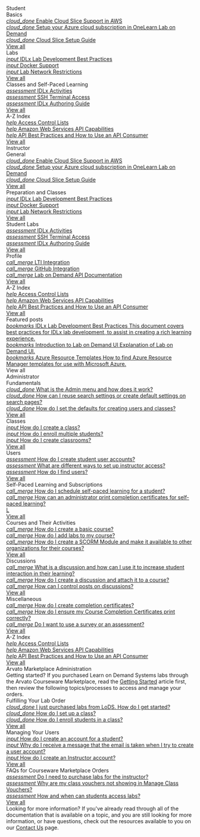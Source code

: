 <style>
    h1:first-of-type {margin-top:0;}
</style>

<div class="categories">
  
  <div class="studentCategory userTypeSection visible">
    <!-- Begin categories section.. -->
    <div class="categoriesHeader">Student</div>
      <div class="cardsContainer">
        <div class="cardContainer">
          <!-- Begin categories section.. -->
          <div class="cloudSlice cardContent">
            <div class="cardHeader">Basics</div>
            <div class="category">
              <a href="/guides/cloud-slice/aws/aws-cloud-slice-setup.md" class="categoryThread">
                <i class="material-icons light-blue">cloud_done</i>
                <span class="categoryTitle">Enable Cloud Slice Support in AWS</span>
              </a>
            </div>
            <div class="category"> 
              <a href="/guides/cloud-slice/microsoft-azure/azure-setup-cloud-sub-pool-in-lod.md" class="categoryThread">
                <i class="material-icons blue">cloud_done</i>
                <span class="categoryTitle">Setup your Azure cloud subscription in OneLearn Lab on Demand</span>
              </a>
            </div>
            <div class="category">  
              <a href="/guides/cloud-slice/cloud-slice.md" class="categoryThread">
                <i class="material-icons light-blue">cloud_done</i>
                <span class="categoryTitle">Cloud Slice Setup Guide</span>
              </a>
            </div>
            <div class="viewAll"><a class="viewAllLink" href="/tms/home-landing-pages/student-landing-page.md">View all</a></div>
          </div>
        </div>
        <div class="cardContainer">
          <div class="vmLabDev cardContent">
            <div class="cardHeader">Labs</div>
            <div class="category">
              <a href="../lod/idlx-development-best-practices.md" class="categoryThread">
                <i class="material-icons light-green">input</i>
                <span class="categoryTitle">IDLx Lab Development Best Practices</span>
              </a>
            </div>
            <div class="category">
              <a href="/lod/docker.md" class="categoryThread">
                <i class="material-icons green">input</i>
                <span class="categoryTitle">Docker Support</span>
              </a>
            </div>
            <div class="category">
              <a href="/lod/lab-networks.md" class="categoryThread">
                <i class="material-icons light-green">input</i>
                <span class="categoryTitle">Lab Network Restrictions</span>
              </a>
            </div>
            <div class="viewAll"><a class="viewAllLink" href="/tms/home-landing-pages/student-landing-page.md">View all</a></div>
          </div>
        </div>
        <div class="cardContainer">
          <div class="pbt_scoring cardContent">
            <div class="cardHeader">Classes and Self-Paced Learning</div>
            <div class="category">
              <a href="/lod/activities.md" class="categoryThread">
                <i class="material-icons light-blue">assessment</i>
                <span class="categoryTitle">IDLx Activities</span>
              </a>
            </div>
            <div class="category">
              <a href="terminal-access.md" class="categoryThread">
                <i class="material-icons blue">assessment</i>
                <span class="categoryTitle">SSH Terminal Access</span>
              </a>
            </div>
            <div class="category">
              <a href="/guides/idl2/idlv2-authoring-guide-and-best-practice.md" class="categoryThread">
                <i class="material-icons light-blue">assessment</i>
                <span class="categoryTitle">IDLx Authoring Guide</span>
              </a>
            </div>
            <div class="viewAll"><a class="viewAllLink" href="/tms/home-landing-pages/student-landing-page.md">View all</a></div>
          </div>
        </div>
        <div class="cardContainer">
          <div class="azIndex cardContent">
            <div class="cardHeader">A-Z Index</div>
            <div class="category">
              <a href="access-control-lists.md" class="categoryThread">
                <i class="material-icons light-green">help</i>
                <span class="categoryTitle">Access Control Lists</span>
              </a>
            </div>
            <div class="category">
              <a href="/lod/aws-capabilities.md" class="categoryThread">
                <i class="material-icons green">help</i>
                <span class="categoryTitle">Amazon Web Services API Capabilities</span>
              </a>
            </div>
            <div class="category">
              <a href="/lod/how-to-use-api-consumer.md" class="categoryThread">
                <i class="material-icons light-green">help</i>
                <span class="categoryTitle">API Best Practices and How to Use an API Consumer</span>
              </a>
            </div>
            <div class="viewAll"><a class="viewAllLink" href="/tms/home-landing-pages/student-landing-page.md">View all</a></div>
          </div>
        </div>
      </div>
      <!-- -- End categories section -->
    </div>

  <div class="instructorCategory userTypeSection">
  <!-- Begin categories section.. -->
    <div class="categoriesHeader">Instructor</div>
    <div class="cardsContainer">
    <div class="cardContainer">
        <!-- Begin categories section.. -->
        <div class="cloudSlice cardContent">
          <div class="cardHeader">General</div>
          <div class="category">
            <a href="/guides/cloud-slice/aws/aws-cloud-slice-setup.md" class="categoryThread">
              <i class="material-icons light-blue">cloud_done</i>
              <span class="categoryTitle">Enable Cloud Slice Support in AWS</span>
            </a>
          </div>
          <div class="category"> 
            <a href="/guides/cloud-slice/microsoft-azure/azure-setup-cloud-sub-pool-in-lod.md" class="categoryThread">
              <i class="material-icons blue">cloud_done</i>
              <span class="categoryTitle">Setup your Azure cloud subscription in OneLearn Lab on Demand</span>
            </a>
          </div>
          <div class="category">  
            <a href="/guides/cloud-slice/cloud-slice.md" class="categoryThread">
              <i class="material-icons light-blue">cloud_done</i>
              <span class="categoryTitle">Cloud Slice Setup Guide</span>
            </a>
          </div>
          <div class="viewAll"><a class="viewAllLink" href="/tms/home-landing-pages/instructor-landing-page.md">View all</a></div>
        </div>
      </div>
      <div class="cardContainer">
        <div class="vmLabDev cardContent">
          <div class="cardHeader">Preparation and Classes</div>
          <div class="category">
            <a href="../lod/idlx-development-best-practices.md" class="categoryThread">
              <i class="material-icons light-green">input</i>
              <span class="categoryTitle">IDLx Lab Development Best Practices</span>
            </a>
          </div>
          <div class="category">
            <a href="/lod/docker.md" class="categoryThread">
              <i class="material-icons green">input</i>
              <span class="categoryTitle">Docker Support</span>
            </a>
          </div>
          <div class="category">
            <a href="/lod/lab-networks.md" class="categoryThread">
              <i class="material-icons light-green">input</i>
              <span class="categoryTitle">Lab Network Restrictions</span>
            </a>
          </div>
          <div class="viewAll"><a class="viewAllLink" href="/tms/home-landing-pages/instructor-landing-page.md">View all</a></div>
        </div>
      </div>
      <div class="cardContainer">
        <div class="pbt_scoring cardContent">
          <div class="cardHeader">Student Labs</div>
          <div class="category">
            <a href="/lod/activities.md" class="categoryThread">
              <i class="material-icons light-blue">assessment</i>
              <span class="categoryTitle">IDLx Activities</span>
            </a>
          </div>
          <div class="category">
            <a href="terminal-access.md" class="categoryThread">
              <i class="material-icons blue">assessment</i>
              <span class="categoryTitle">SSH Terminal Access</span>
            </a>
          </div>
          <div class="category">
            <a href="/guides/idl2/idlv2-authoring-guide-and-best-practice.md" class="categoryThread">
              <i class="material-icons light-blue">assessment</i>
              <span class="categoryTitle">IDLx Authoring Guide</span>
            </a>
          </div>
          <div class="viewAll"><a class="viewAllLink" href="/tms/home-landing-pages/instructor-landing-page.md">View all</a></div>
        </div>
      </div>
      <div class="cardContainer">
        <div class="lodIntegration cardContent">
          <div class="cardHeader">Profile</div>
          <div class="category">
            <a href="/lod/lab-on-demand-lti-integration.md" class="categoryThread">
              <i class="material-icons light-green">call_merge</i>
              <span class="categoryTitle">LTI Integration</span>
            </a>
          </div>
          <div class="category">
            <a href="/guides/github-integration/github-integration.md" class="categoryThread">
              <i class="material-icons green">call_merge</i>
              <span class="categoryTitle">GitHub Integration</span>
            </a>
          </div>
          <div class="category">
            <a href="/lod/lod-api/lod-api-main.md" class="categoryThread">
              <i class="material-icons light-green">call_merge</i>
              <span class="categoryTitle">Lab on Demand API Documentation</span>
            </a>
          </div>
          <div class="viewAll"><a class="viewAllLink" href="/tms/home-landing-pages/instructor-landing-page.md">View all</a></div>
        </div>
      </div>
      <div class="cardContainer">
        <div class="azIndex cardContent">
          <div class="cardHeader">A-Z Index</div>
          <div class="category">
            <a href="access-control-lists.md" class="categoryThread">
              <i class="material-icons light-green">help</i>
              <span class="categoryTitle">Access Control Lists</span>
            </a>
          </div>
          <div class="category">
            <a href="/lod/aws-capabilities.md" class="categoryThread">
              <i class="material-icons green">help</i>
              <span class="categoryTitle">Amazon Web Services API Capabilities</span>
            </a>
          </div>
          <div class="category">
            <a href="/lod/how-to-use-api-consumer.md" class="categoryThread">
              <i class="material-icons light-green">help</i>
              <span class="categoryTitle">API Best Practices and How to Use an API Consumer</span>
            </a>
          </div>
          <div class="viewAll"><a class="viewAllLink" href="/lod/home-landing-pages/a-z-index.md">View all</a></div>
        </div>
      </div>
    </div>
  </div>

  <div class="administratorCategory userTypeSection">
  <div class="categoriesHeader">Featured posts</div>
    <div class="cardContainerFull">
      <div class="cardContent">
        <div class="category">
          <a href="/lod/idlx-development-best-practices.md" class="categoryThread">
            <i class="material-icons light-blue">bookmarks</i>
            <span class="categoryTitleFeatured">IDLx Lab Development Best Practices</span>
            <span class="categoryDescription">This document covers best practices for IDLx lab development, to assist in creating a rich learning experience.</span>
          </a>
        </div>
        <div class="category"> 
          <a href="/lod/feature-focus/lod-experience.md" class="categoryThread">
            <i class="material-icons blue">bookmarks</i>
            <span class="categoryTitleFeatured">Introduction to Lab on Demand UI</span>
            <span class="categoryDescription">Explanation of Lab on Demand UI.</span>
          </a>
        </div>
        <div class="category">
          <a href="/guides/cloud-slice/microsoft-azure/cloud-slice-find-resource-templates.md" class="categoryThread">
            <i class="material-icons light-blue">bookmarks</i>
            <span class="categoryTitleFeatured">Azure Resource Templates</span>
            <span class="categoryDescription">How to find Azure Resource Manager templates for use with Microsoft Azure.</span>
          </a>
        </div>
        <div class="viewAll"><a class="viewAllLink">View all</a></div>
      </div>
    </div> 
    <div class="categoriesHeader">Administrator</div>
    <div class="cardsContainer">
      <div class="cardContainer">
        <!-- Begin categories section.. -->
        <div class="cloudSlice cardContent">
          <div class="cardHeader">Fundamentals</div>
          <div class="category">
            <a href="/tms/tms-administrators/tms-fundamentals/admin-menu.md" class="categoryThread">
              <i class="material-icons light-blue">cloud_done</i>
              <span class="categoryTitle">What is the Admin menu and how does it work?</span>
            </a>
          </div>
          <div class="category"> 
            <a href="/tms/tms-administrators/tms-fundamentals/reuse-search-settings-or-create-default-settings-on-search-pages.md" class="categoryThread">
              <i class="material-icons blue">cloud_done</i>
              <span class="categoryTitle">How can I reuse search settings or create default settings on search pages?</span>
            </a>
          </div>
          <div class="category">  
            <a href="/tms/tms-administrators/tms-fundamentals/set-defaults-for-creating-users-and-classes.md" class="categoryThread">
              <i class="material-icons light-blue">cloud_done</i>
              <span class="categoryTitle">How do I set the defaults for creating users and classes?</span>
            </a>
          </div>
          <div class="viewAll"><a class="viewAllLink" href="/tms/home-landing-pages/admin-fundamentals-landing-page.md">View all</a></div>
        </div>
      </div>
      <div class="cardContainer">
        <div class="vmLabDev cardContent">
          <div class="cardHeader">Classes</div>
          <div class="category">
            <a href="/tms/tms-administrators/classes/schedule/create-class.md" class="categoryThread">
              <i class="material-icons light-green">input</i>
              <span class="categoryTitle">How do I create a class?</span>
            </a>
          </div>
          <div class="category">
            <a href="/tms/tms-administrators/classes/enrollments-roster/enroll-multiple-students.md" class="categoryThread">
              <i class="material-icons green">input</i>
              <span class="categoryTitle">How do I enroll multiple students?</span>
            </a>
          </div>
          <div class="category">
            <a href="/tms/tms-administrators/classes/classrooms-equipment/create-classrooms.md" class="categoryThread">
              <i class="material-icons light-green">input</i>
              <span class="categoryTitle">How do I create classrooms?</span>
            </a>
          </div>
          <div class="viewAll"><a class="viewAllLink" href="/tms/home-landing-pages/admin-classes-landing-page.md">View all</a></div>
        </div>
      </div>
      <div class="cardContainer">
        <div class="pbt_scoring cardContent">
          <div class="cardHeader">Users</div>
          <div class="category">
            <a href="/tms/tms-administrators/users/student-management/create-student-user-accounts.md" class="categoryThread">
              <i class="material-icons light-blue">assessment</i>
              <span class="categoryTitle">How do I create student user accounts?</span>
            </a>
          </div>
          <div class="category">
            <a href="/tms/tms-administrators/users/instructor-management/different-ways-to-set-up-instructor-access.md" class="categoryThread">
              <i class="material-icons blue">assessment</i>
              <span class="categoryTitle">What are different ways to set up instructor access?</span>
            </a>
          </div>
          <div class="category">
            <a href="/tms/tms-administrators/users/student-management/find-users.md" class="categoryThread">
              <i class="material-icons light-blue">assessment</i>
              <span class="categoryTitle">How do I find users?</span>
            </a>
          </div>
          <div class="viewAll"><a class="viewAllLink" href="/tms/home-landing-pages/admin-users-landing-page.md">View all</a></div>
        </div>
      </div>
      <div class="cardContainer">
        <div class="lodIntegration cardContent">
          <div class="cardHeader">Self-Paced Learning and Subscriptions</div>
          <div class="category">
            <a href="/tms/tms-administrators/self-paced-learning-and-subscriptions/schedule-self-paced-learning.md" class="categoryThread">
              <i class="material-icons light-green">call_merge</i>
              <span class="categoryTitle">How do I schedule self-paced learning for a student?</span>
            </a>
          </div>
          <div class="category">
            <a href="/tms/tms-administrators/self-paced-learning-and-subscriptions/print-completion-certificates-for-self-pace-learning-by-admin.md" class="categoryThread">
              <i class="material-icons green">call_merge</i>
              <span class="categoryTitle">How can an administrator print completion certificates for self-paced learning?</span>
            </a>
          </div>
          <div class="category">
            <a href="" class="categoryThread">
              <i class="material-icons light-green"></i>
              <span class="categoryTitle">L</span>
            </a>
          </div>
          <div class="viewAll"><a class="viewAllLink" href="/tms/home-landing-pages/admin-self-paced-learning-and-subscriptions-landing-page.md">View all</a></div>
        </div>
      </div>
      <div class="cardContainer">
        <div class="lodIntegration cardContent">
          <div class="cardHeader">Courses and Their Activities</div>
          <div class="category">
            <a href="/tms/tms-administrators/courses-and-activities/overall/create-course.md" class="categoryThread">
              <i class="material-icons light-green">call_merge</i>
              <span class="categoryTitle">How do I create a basic course?</span>
            </a>
          </div>
          <div class="category">
            <a href="/tms/tms-administrators/courses-and-activities/labs/add-labs.md" class="categoryThread">
              <i class="material-icons green">call_merge</i>
              <span class="categoryTitle">How do I add labs to my course?</span>
            </a>
          </div>
          <div class="category">
            <a href="/tms/tms-administrators/courses-and-activities/other-activities/create-scorm-module.md" class="categoryThread">
              <i class="material-icons light-green">call_merge</i>
              <span class="categoryTitle">How do I create a SCORM Module and make it available to other organizations for their courses?</span>
            </a>
          </div>
          <div class="viewAll"><a class="viewAllLink" href="/tms/home-landing-pages/admin-courses-and-activities-landing-page.md">View all</a></div>
        </div>
      </div>
      <div class="cardContainer">
        <div class="lodIntegration cardContent">
          <div class="cardHeader">Discussions</div>
          <div class="category">
            <a href="/tms/tms-administrators/discussions/what-is-discussion.md" class="categoryThread">
              <i class="material-icons light-green">call_merge</i>
              <span class="categoryTitle">What is a discussion and how can I use it to increase student interaction in their learning?</span>
            </a>
          </div>
          <div class="category">
            <a href="/tms/tms-administrators/discussions/create-discussion.md" class="categoryThread">
              <i class="material-icons green">call_merge</i>
              <span class="categoryTitle">How do I create a discussion and attach it to a course?</span>
            </a>
          </div>
          <div class="category">
            <a href="/tms/tms-administrators/discussions/add-moderators.md" class="categoryThread">
              <i class="material-icons light-green">call_merge</i>
              <span class="categoryTitle">How can I control posts on discussions?</span>
            </a>
          </div>
          <div class="viewAll"><a class="viewAllLink" href="/tms/home-landing-pages/admin-discussions-landing-page.md">View all</a></div>
        </div>
      </div>
      <div class="cardContainer">
        <div class="lodIntegration cardContent">
          <div class="cardHeader">Miscellaneous</div>
          <div class="category">
            <a href="/tms/tms-administrators/miscellaneous/create-completion-certificates.md" class="categoryThread">
              <i class="material-icons light-green">call_merge</i>
              <span class="categoryTitle">How do I create completion certificates?</span>
            </a>
          </div>
          <div class="category">
            <a href="/tms/tms-administrators/miscellaneous/ensure-completion-certificates-print-correctly.md" class="categoryThread">
              <i class="material-icons green">call_merge</i>
              <span class="categoryTitle">How do I ensure my Course Completion Certificates print correctly?</span>
            </a>
          </div>
          <div class="category">
            <a href="/tms/tms-administrators/miscellaneous/use-survey-or-assessment.md" class="categoryThread">
              <i class="material-icons light-green">call_merge</i>
              <span class="categoryTitle">Do I want to use a survey or an assessment?</span>
            </a>
          </div>
          <div class="viewAll"><a class="viewAllLink" href="/tms/home-landing-pages/admin-miscellaneous-landing-page.md">View all</a></div>
        </div>
      </div>
      <div class="cardContainer">
        <div class="azIndex cardContent">
          <div class="cardHeader">A-Z Index</div>
          <div class="category">
            <a href="access-control-lists.md" class="categoryThread">
              <i class="material-icons light-green">help</i>
              <span class="categoryTitle">Access Control Lists</span>
            </a>
          </div>
          <div class="category">
            <a href="/lod/aws-capabilities.md" class="categoryThread">
              <i class="material-icons green">help</i>
              <span class="categoryTitle">Amazon Web Services API Capabilities</span>
            </a>
          </div>
          <div class="category">
            <a href="/lod/how-to-use-api-consumer.md" class="categoryThread">
              <i class="material-icons light-green">help</i>
              <span class="categoryTitle">API Best Practices and How to Use an API Consumer</span>
            </a>
          </div>
          <div class="viewAll"><a class="viewAllLink" href="/tms/home-landing-pages/admin-az-landing-page.md">View all</a></div>
        </div>
      </div>
    </div>
  </div>

  <div class="instructorCategory userTypeSection">
  <!-- Begin categories section.. -->
    <div class="categoriesHeader">Arvato Marketplace Administration</div>
    <div class="moreInfo">
      <span class="moreInfo_header">Getting started?</span>
      If you purchased Learn on Demand Systems labs through the Arvato Courseware Marketplace, read the <a href="/tms/arvato-marketplace/fulfilling-marketplace-order/getting-started.md">Getting Started</a> article first, then review the following topics/processes to access and manage your orders.
    </div>
    <div class="cardsContainer">
    <div class="cardContainer">
        <!-- Begin categories section.. -->
        <div class="cloudSlice cardContent">
          <div class="cardHeader">Fulfilling Your Lab Order</div>
          <div class="category">
            <a href="o	/tms/arvato-marketplace/fulfilling-marketplace-order/getting-started.md" class="categoryThread">
              <i class="material-icons light-blue">cloud_done</i>
              <span class="categoryTitle">I just purchased labs from LoDS. How do I get started?</span>
            </a>
          </div>
          <div class="category"> 
            <a href="/tms/arvato-marketplace/fulfilling-marketplace-order/set-up-class.md" class="categoryThread">
              <i class="material-icons blue">cloud_done</i>
              <span class="categoryTitle">How do I set up a class?</span>
            </a>
          </div>
          <div class="category">  
            <a href="/tms/arvato-marketplace/fulfilling-marketplace-order/enroll-students-in-class.md" class="categoryThread">
              <i class="material-icons light-blue">cloud_done</i>
              <span class="categoryTitle">How do I enroll students in a class?</span>
            </a>
          </div>
          <div class="viewAll"><a class="viewAllLink" href="/lod/home-landing-pages/cloud-slice-development-landing.md">View all</a></div>
        </div>
      </div>
      <div class="cardContainer">
        <div class="vmLabDev cardContent">
          <div class="cardHeader">Managing Your Users</div>
          <div class="category">
            <a href="/tms/arvato-marketplace/user-accounts/create-student-account.md" class="categoryThread">
              <i class="material-icons light-green">input</i>
              <span class="categoryTitle">How do I create an account for a student?</span>
            </a>
          </div>
          <div class="category">
            <a href="/tms/arvato-marketplace/user-accounts/email-taken-message.md" class="categoryThread">
              <i class="material-icons green">input</i>
              <span class="categoryTitle">Why do I receive a message that the email is taken when I try to create a user account?</span>
            </a>
          </div>
          <div class="category">
            <a href="/tms/arvato-marketplace/user-accounts/create-instructor-account.md" class="categoryThread">
              <i class="material-icons light-green">input</i>
              <span class="categoryTitle">How do I create an Instructor account?</span>
            </a>
          </div>
          <div class="viewAll"><a class="viewAllLink" href="/lod/home-landing-pages/vm-lab-development-landing.md">View all</a></div>
        </div>
      </div>
      <div class="cardContainer">
        <div class="pbt_scoring cardContent">
          <div class="cardHeader">FAQs for Courseware Marketplace Orders</div>
          <div class="category">
            <a href="/tms/arvato-marketplace/faq-for-arvato-marketplace/purchase-labs-for-instructor.md" class="categoryThread">
              <i class="material-icons light-blue">assessment</i>
              <span class="categoryTitle">Do I need to purchase labs for the instructor?</span>
            </a>
          </div>
          <div class="category">
            <a href="/tms/arvato-marketplace/faq-for-arvato-marketplace/vouchers-not-showing-in-manage-class-vouchers.md" class="categoryThread">
              <i class="material-icons blue">assessment</i>
              <span class="categoryTitle">Why are my class vouchers not showing in Manage Class Vouchers?</span>
            </a>
          </div>
          <div class="category">
            <a href="/tms/arvato-marketplace/faq-for-arvato-marketplace/students-access-labs.md" class="categoryThread">
              <i class="material-icons light-blue">assessment</i>
              <span class="categoryTitle">How and when can students access labs?</span>
            </a>
          </div>
          <div class="viewAll"><a class="viewAllLink" href="/lod/home-landing-pages/pbt-and-scoring-landing.md">View all</a></div>
        </div>
      </div>
    </div>
  </div>

  <div class="moreInfo">
    <span class="moreInfo_header">Looking for more information?</span>
    If you've already read through all of the documentation that is available on a topic, and you are still looking for more information, or have questions, check out the resources available to you on our <a href="/contact-us.md">Contact Us</a> page.
  </div>
</div>
